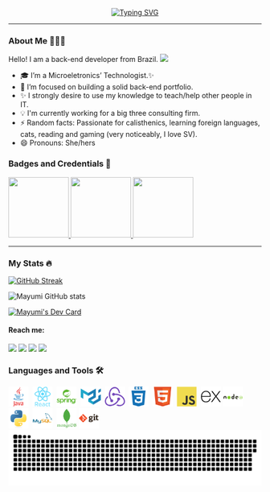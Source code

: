 <div align="center">
	
[![Typing SVG](https://readme-typing-svg.demolab.com?font=Montserrat&weight=300&size=35&duration=2200&pause=1000&color=8EA7E9&vCenter=true&width=600&height=50&lines=Welcome!+I'm+Paula+Mayumi+%F0%9F%91%8B%F0%9F%8F%BB;Junior+Software+Engineer+💻)](https://git.io/typing-svg)

</div>

---
### About Me 👩🏻‍💻 
Hello! I am a back-end developer from Brazil. <img src="https://media.giphy.com/media/WUlplcMpOCEmTGBtBW/giphy.gif" width="30">

- 🎓 I’m a Microeletronics’ Technologist.✨
- 🌱 I’m focused on building a solid back-end portfolio.
- ✨ I strongly desire to use my knowledge to teach/help other people in IT.
- 💡 I'm currently working for a big three consulting firm.
- ⚡ Random facts: Passionate for calisthenics, learning foreign languages, cats, reading and gaming (very noticeably, I love SV).
- 😄 Pronouns: She/hers

### Badges and Credentials 🔰

<div>

<a href="https://www.credly.com/earner/earned/badge/452feca1-6907-4e6b-a1e3-5ac0bcd1f71a"><img src="https://images.credly.com/size/680x680/images/054913b2-e271-49a2-a1a4-9bf1c1f9a404/CyberEssentials.png" width=120 height=120/>
</a>
<a href="https://www.credly.com/earner/earned/badge/8b0207ec-61ac-4ecc-96e4-79fd5505803d
"><img src="https://images.credly.com/size/680x680/images/af8c6b4e-fc31-47c4-8dcb-eb7a2065dc5b/I2CS__1_.png" width=120 height=120/>
</a>
<a href="https://www.credly.com/earner/earned/badge/877d37a1-c28a-4c4f-ab10-2a40efaba7f5"><img src="https://images.credly.com/size/680x680/images/53f37f83-04a1-4935-9b1e-21a99cc6e1b2/CyberOpsAssoc.png" width=120 height=120/>
</a>

<div>
	
---

### My Stats 🔥

<div>
	
[![GitHub Streak](https://streak-stats.demolab.com?user=mayumisiano&theme=dracula&hide_border=true)](https://git.io/streak-stats)

![Mayumi GitHub stats](https://github-readme-stats.vercel.app/api?username=mayumisiano&show_icons=true&theme=dracula)
	
<a href="https://app.daily.dev/mayumisiano"><img src="https://api.daily.dev/devcards/3bb2155ffc4f48708c9df09af963c765.png?r=liq" width="250" alt="Mayumi's Dev Card"/></a>

</div>
	
#### Reach me:
	
<div>
<a href="https://www.linkedin.com/in/paulamsiano/" target="_blank"><img src="https://img.shields.io/badge/LinkedIn-0077B5?style=for-the-badge&logo=linkedin&logoColor=white" target="_blank"></a>
<a href="https://www.freecodecamp.org/mayumi" target="_blank"><img src="https://img.shields.io/badge/freecodecamp-27273D?style=for-the-badge&logo=freecodecamp&logoColor=white" target="_blank"></a>	
<a href="https://dev.to/mayumi" target="_blank"><img src="https://img.shields.io/badge/dev.to-0A0A0A?style=for-the-badge&logo=dev.to&logoColor=white" target="_blank"></a>
<a href="https://www.duolingo.com/profile/psmayumi" target="_blank"><img src="https://img.shields.io/badge/Duolingo-58CC02?style=for-the-badge&logo=Duolingo&logoColor=white" target="_blank"></a>
</div>

### Languages and Tools 🛠️	
<div>
  <img src="https://github.com/devicons/devicon/blob/master/icons/java/java-original-wordmark.svg" title="Java" alt="Java" width="40" height="40"/>&nbsp;
  <img src="https://github.com/devicons/devicon/blob/master/icons/react/react-original-wordmark.svg" title="React" alt="React" width="40" height="40"/>&nbsp;
  <img src="https://github.com/devicons/devicon/blob/master/icons/spring/spring-original-wordmark.svg" title="Spring" alt="Spring" width="40" height="40"/>&nbsp;
  <img src="https://github.com/devicons/devicon/blob/master/icons/materialui/materialui-original.svg" title="Material UI" alt="Material UI" width="40" height="40"/>&nbsp;  
  <img src="https://github.com/devicons/devicon/blob/master/icons/redux/redux-original.svg" title="Redux" alt="Redux " width="40" height="40"/>&nbsp;
  <img src="https://github.com/devicons/devicon/blob/master/icons/css3/css3-plain-wordmark.svg"  title="CSS3" alt="CSS" width="40" height="40"/>&nbsp;
  <img src="https://github.com/devicons/devicon/blob/master/icons/html5/html5-original.svg" title="HTML5" alt="HTML" width="40" height="40"/>&nbsp;
  <img src="https://github.com/devicons/devicon/blob/master/icons/javascript/javascript-original.svg" title="JavaScript" alt="JavaScript" width="40" height="40"/>&nbsp;  
  <img src="https://raw.githubusercontent.com/devicons/devicon/1119b9f84c0290e0f0b38982099a2bd027a48bf1/icons/express/express-original.svg" title="Express framework" alt="Express" width="40" height="40"/>
  <img src="https://github.com/devicons/devicon/blob/master/icons/nodejs/nodejs-original-wordmark.svg" title="NodeJS" alt="NodeJS" width="40" height="40"/>&nbsp;  
  <img src="https://raw.githubusercontent.com/devicons/devicon/1119b9f84c0290e0f0b38982099a2bd027a48bf1/icons/python/python-original.svg" title="Python" alt="Python" width="40" height="40"/>&nbsp; 
  <img src="https://github.com/devicons/devicon/blob/master/icons/mysql/mysql-original-wordmark.svg" title="MySQL"  alt="MySQL" width="40" height="40"/>&nbsp;
  <img src="https://raw.githubusercontent.com/devicons/devicon/1119b9f84c0290e0f0b38982099a2bd027a48bf1/icons/mongodb/mongodb-plain-wordmark.svg" title="MongoDB" alt="MongoDB" width="40" height="40" />
  <img src="https://github.com/devicons/devicon/blob/master/icons/git/git-original-wordmark.svg" title="Git" alt="Git" width="40" height="40"/>

</div>

	
<div align="center">
<img src="https://github.com/mayumisiano/mayumisiano/blob/output/github-contribution-grid-snake.svg"/>
</div>
